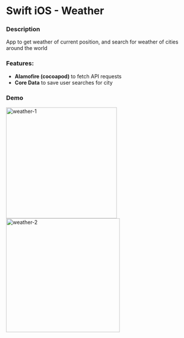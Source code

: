 # Swift iOS - Weather

### Description

App to get weather of current position, and search for weather of cities around the world

### Features:

* **Alamofire (cocoapod)** to fetch API requests
* **Core Data** to save user searches for city

### Demo

<img width="302" alt="weather-1" src="https://user-images.githubusercontent.com/40731654/44354285-a0f0f200-a4d3-11e8-8eab-484d138d4cc7.png"> <img width="310" alt="weather-2" src="https://user-images.githubusercontent.com/40731654/44354288-a2bab580-a4d3-11e8-92ed-941048a32656.png">

